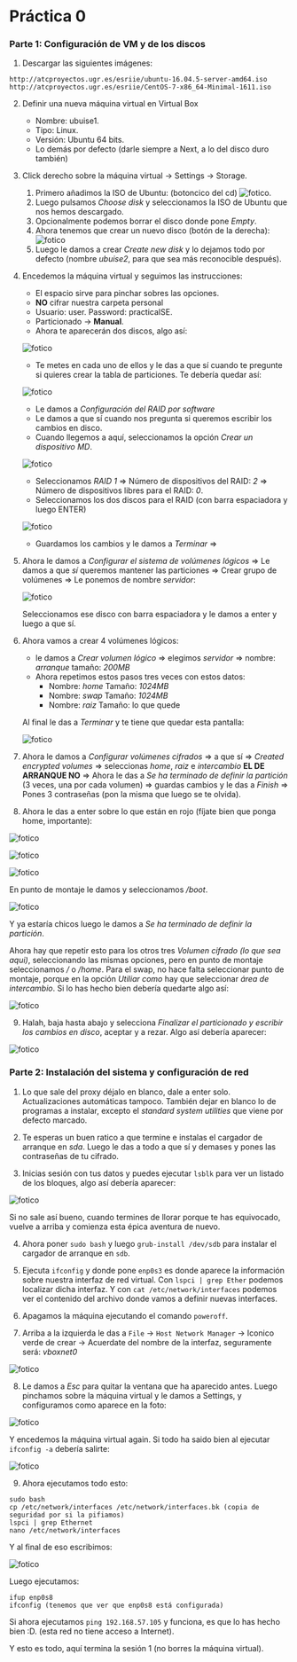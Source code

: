 # Práctica 0

### Parte 1: Configuración de VM y de los discos

1. Descargar las siguientes imágenes:

```
http://atcproyectos.ugr.es/esriie/ubuntu-16.04.5-server-amd64.iso
http://atcproyectos.ugr.es/esriie/CentOS-7-x86_64-Minimal-1611.iso
```

2. Definir una nueva máquina virtual en Virtual Box

   - Nombre: ubuise1.
   - Tipo: Linux.
   - Versión: Ubuntu 64 bits.
   - Lo demás por defecto (darle siempre a Next, a lo del disco duro también)

3. Click derecho sobre la máquina virtual -> Settings -> Storage.

   1. Primero añadimos la ISO de Ubuntu: (botoncico del cd) ![fotico](./images/2.png).
   2. Luego pulsamos _Choose disk_ y seleccionamos la ISO de Ubuntu que nos hemos descargado.
   3. Opcionalmente podemos borrar el disco donde pone _Empty_.
   4. Ahora tenemos que crear un nuevo disco (botón de la derecha): ![fotico](./images/1.png)
   5. Luego le damos a crear _Create new disk_ y lo dejamos todo por defecto (nombre _ubuise2_, para que sea más reconocible después).

4. Encedemos la máquina virtual y seguimos las instrucciones:

   - El espacio sirve para pinchar sobres las opciones.
   - **NO** cifrar nuestra carpeta personal
   - Usuario: user. Password: practicaISE.
   - Particionado -> **Manual**.
   - Ahora te aparecerán dos discos, algo así:

   ![fotico](./images/3.png)

   - Te metes en cada uno de ellos y le das a que sí cuando te pregunte si quieres crear la tabla de particiones. Te debería quedar así:

   ![fotico](./images/4.png)

   - Le damos a _Configuración del RAID por software_
   - Le damos a que sí cuando nos pregunta si queremos escribir los cambios en disco.
   - Cuando llegemos a aquí, seleccionamos la opción _Crear un dispositivo MD_.

   ![fotico](./images/5.png)

   - Seleccionamos _RAID 1_ => Número de dispositivos del RAID: _2_ => Número de dispositivos libres para el RAID: _0_.
   - Seleccionamos los dos discos para el RAID (con barra espaciadora y luego ENTER)

   ![fotico](./images/6.png)

   - Guardamos los cambios y le damos a _Terminar_ =>

5. Ahora le damos a _Configurar el sistema de volúmenes lógicos_ => Le damos a que _sí_ queremos mantener las particiones => Crear grupo de volúmenes => Le ponemos de nombre _servidor_:

   ![fotico](./images/7.png)

   Seleccionamos ese disco con barra espaciadora y le damos a enter y luego a que sí.

6. Ahora vamos a crear 4 volúmenes lógicos:

   - le damos a _Crear volumen lógico_ => elegimos _servidor_ => nombre: _arranque_ tamaño: _200MB_
   - Ahora repetimos estos pasos tres veces con estos datos:
     - Nombre: _home_ Tamaño: _1024MB_
     - Nombre: _swap_ Tamaño: _1024MB_
     - Nombre: _raiz_ Tamaño: lo que quede

   Al final le das a _Terminar_ y te tiene que quedar esta pantalla:

   ![fotico](./images/8.png)

7. Ahora le damos a _Configurar volúmenes cifrados_ => a que sí => _Created encrypted volumes_ => seleccionas _home_, _raiz_ e _intercambio_ **EL DE ARRANQUE NO** => Ahora le das a _Se ha terminado de definir la partición_ (3 veces, una por cada volumen) => guardas cambios y le das a _Finish_ => Pones 3 contraseñas (pon la misma que luego se te olvida).

8. Ahora le das a enter sobre lo que están en rojo (fíjate bien que ponga home, importante):

![fotico](images/9.png)

![fotico](images/10.png)

![fotico](images/11.png)

En punto de montaje le damos y seleccionamos _/boot_.

![fotico](images/12.png)

Y ya estaría chicos luego le damos a _Se ha terminado de definir la partición_.

Ahora hay que repetir esto para los otros tres _Volumen cifrado (lo que sea aqui)_, seleccionando las mismas opciones, pero en punto de montaje seleccionamos _/_ o _/home_. Para el swap, no hace falta seleccionar punto de montaje, porque en la opción _Utiliar como_ hay que seleccionar _área de intercambio_. Si lo has hecho bien debería quedarte algo así:

![fotico](images/13.png)

9. Halah, baja hasta abajo y selecciona _Finalizar el particionado y escribir los cambios en disco_, aceptar y a rezar. Algo así debería aparecer:

![fotico](images/14.png)

### Parte 2: Instalación del sistema y configuración de red

1. Lo que sale del proxy déjalo en blanco, dale a enter solo. Actualizaciones automáticas tampoco. También dejar en blanco lo de programas a instalar, excepto el _standard system utilities_ que viene por defecto marcado.

2. Te esperas un buen ratico a que termine e instalas el cargador de arranque en _sda_. Luego le das a todo a que sí y demases y pones las contraseñas de tu cifrado.

3. Inicias sesión con tus datos y puedes ejecutar `lsblk` para ver un listado de los bloques, algo así debería aparecer:

![fotico](images/15.png)

Si no sale así bueno, cuando termines de llorar porque te has equivocado, vuelve a arriba y comienza esta épica aventura de nuevo.

4. Ahora poner `sudo bash` y luego `grub-install /dev/sdb` para instalar el cargador de arranque en `sdb`.

5. Ejecuta `ifconfig` y donde pone `enp0s3` es donde aparece la información sobre nuestra interfaz de red virtual. Con `lspci | grep Ether` podemos localizar dicha interfaz. Y con `cat /etc/network/interfaces` podemos ver el contenido del archivo donde vamos a definir nuevas interfaces.

6. Apagamos la máquina ejecutando el comando `poweroff`.

7. Arriba a la izquierda le das a `File` -> `Host Network Manager` -> Iconico verde de crear -> Acuerdate del nombre de la interfaz, seguramente será: _vboxnet0_

![fotico](images/16.png)

8. Le damos a _Esc_ para quitar la ventana que ha aparecido antes. Luego pinchamos sobre la máquina virtual y le damos a Settings, y configuramos como aparece en la foto:

![fotico](images/17.png)

Y encedemos la máquina virtual again. Si todo ha saido bien al ejecutar `ifconfig -a` debería salirte:

![fotico](images/18.png)

9. Ahora ejecutamos todo esto:

```
sudo bash
cp /etc/network/interfaces /etc/network/interfaces.bk (copia de seguridad por si la pifiamos)
lspci | grep Ethernet
nano /etc/network/interfaces
```

Y al final de eso escribimos:

![fotico](images/19.png)

Luego ejecutamos:

```
ifup enp0s8
ifconfig (tenemos que ver que enp0s8 está configurada)
```

Si ahora ejecutamos `ping 192.168.57.105` y funciona, es que lo has hecho bien :D. (esta red no tiene acceso a Internet).

Y esto es todo, aquí termina la sesión 1 (no borres la máquina virtual).
